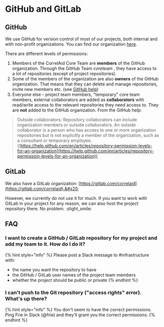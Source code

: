 # GitHub and GitLab

## GitHub

We use GitHub for version control of most of our projects, both internal and with non-profit organizations. You can find our organization [here](https://www.github.com/CorrelAid).

There are different levels of permissions:

1. Members of the CorrelAid Core Team are **members** of the GitHub organization. Through the GitHub Team _coreteam_ , they have access to a lot of repositories (except of project repositories).&#x20;
2. Some of the members of the organization are also **owners** of the GitHub organization. That means that they can delete and manage repositories, invite new members etc. (see [GitHub help](https://help.github.com/en/articles/repository-permission-levels-for-an-organization))
3. Everyone else - project team members, "temporary" core team members, external collaborators are added as **collaborators** with read/write access to the relevant repositories they need access to. They are **not** added to the GitHub organization. From the GitHub help:&#x20;

> Outside collaborators: Repository collaborators can include organization members or outside collaborators. An outside collaborator is a person who has access to one or more organization repositories but is not explicitly a member of the organization, such as a consultant or temporary employee. ([https://help.github.com/en/articles/repository-permission-levels-for-an-organization](https://help.github.com/en/articles/repository-permission-levels-for-an-organization))

## GitLab

We also have a GitLab organization: [https://gitlab.com/correlaid](https://gitlab.com/correlaid).&#x20;

However, we currently do not use it for much. If you want to work with GitLab in your project for any reason, we can also host the project repository there. No problem. :slight\_smile:&#x20;

## FAQ

### I want to create a GitHub / GitLab repository for my project and add my team to it. How do I do it?

{% hint style="info" %}
Please post a Slack message to #infrastructure with:

* the name you want the repository to have
* the GitHub / GitLab user names of the project team members
* whether the project should be public or private
{% endhint %}

### I can't push to the Git repository ("access rights" error). What's up there?

{% hint style="info" %}
You don't seem to have the correct permissions. Ping Frie in Slack \(@frie\) and they'll grant you the correct permissions.
{% endhint %}

